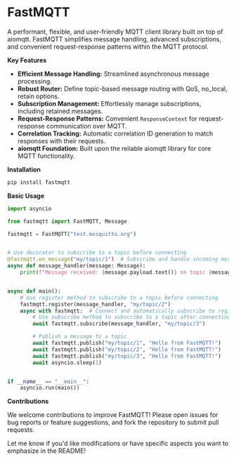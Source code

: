# FastMQTT

A performant, flexible, and user-friendly MQTT client library built on top of aiomqtt. FastMQTT simplifies message handling, advanced subscriptions, and convenient request-response patterns within the MQTT protocol.

**Key Features**

* **Efficient Message Handling:** Streamlined asynchronous message processing.
* **Robust Router:** Define topic-based message routing with QoS, no_local, retain options.
* **Subscription Management:** Effortlessly manage subscriptions, including retained messages.
* **Request-Response Patterns:** Convenient `ResponseContext` for request-response communication over MQTT.
* **Correlation Tracking:** Automatic correlation ID generation to match responses with their requests.
* **aiomqtt Foundation:** Built upon the reliable aiomqtt library for core MQTT functionality.

**Installation**

```bash
pip install fastmqtt
```

**Basic Usage**

```python
import asyncio

from fastmqtt import FastMQTT, Message

fastmqtt = FastMQTT("test.mosquitto.org")


# Use decorator to subscribe to a topic before connecting
@fastmqtt.on_message("my/topic/1")  # Subscribe and handle incoming messages
async def message_handler(message: Message):
    print(f"Message received: {message.payload.text()} on topic {message.topic}")


async def main():
    # Use register method to subscribe to a topic before connecting
    fastmqtt.register(message_handler, "my/topic/2")
    async with fastmqtt:  # Connect and automatically subscribe to registered topics
        # Use subscribe method to subscribe to a topic after connecting
        await fastmqtt.subscribe(message_handler, "my/topic/3")

        # Publish a message to a topic
        await fastmqtt.publish("my/topic/1", "Hello from FastMQTT!")
        await fastmqtt.publish("my/topic/2", "Hello from FastMQTT!")
        await fastmqtt.publish("my/topic/3", "Hello from FastMQTT!")
        await asyncio.sleep(1)


if __name__ == "__main__":
    asyncio.run(main())

```

**Contributions**

We welcome contributions to improve FastMQTT! Please open issues for bug reports or feature suggestions, and fork the repository to submit pull requests.

Let me know if you'd like modifications or have specific aspects you want to emphasize in the README! 
